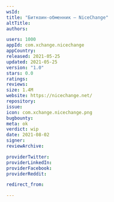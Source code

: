 ```yaml
---
wsId: 
title: "Биткоин-обменник – NiceChange"
altTitle: 
authors:

users: 1000
appId: com.xchange.nicechange
appCountry: 
released: 2021-05-25
updated: 2021-05-25
version: "1.0"
stars: 0.0
ratings: 
reviews: 
size: 1.4M
website: https://nicechange.net/
repository: 
issue: 
icon: com.xchange.nicechange.png
bugbounty: 
meta: ok
verdict: wip
date: 2021-08-02
signer: 
reviewArchive:

providerTwitter: 
providerLinkedIn: 
providerFacebook: 
providerReddit: 

redirect_from:

---
```


